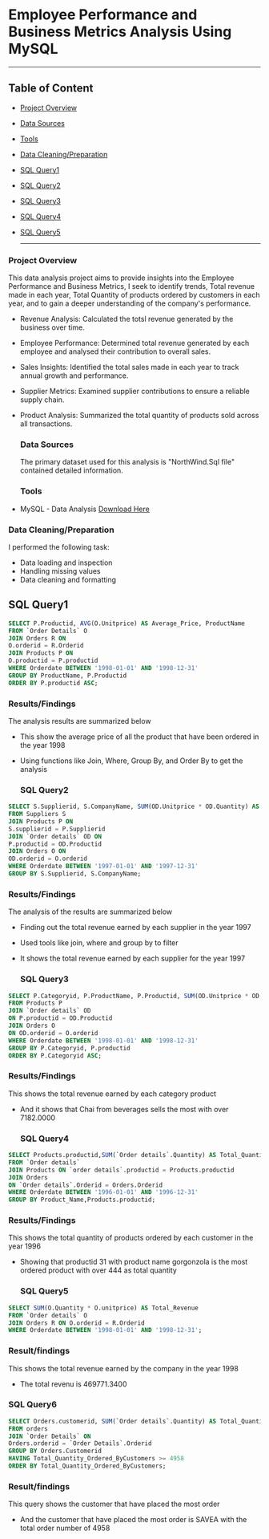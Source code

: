 # **Employee Performance and Business Metrics Analysis Using MySQL**
- - -
## Table of Content
- [Project Overview](project-overview)
- [Data Sources](data-sources)
- [Tools](Tools)
- [Data Cleaning/Preparation](Data-cleaning/preparation)
- [SQL Query1](sql-query1)
- [SQL Query2](sql-query2)
- [SQL Query3](sql-query3)
- [SQL Query4](sql-query4)
- [SQL Query5](sql-query5)

  ---
  
### Project Overview
This data analysis project aims to provide insights into the Employee Performance and Business Metrics, I seek to identify trends, Total revenue made in each year, Total Quantity of products ordered by customers in each year, and to gain a deeper understanding of the company's performance.
- Revenue Analysis: Calculated the totsl revenue generated by the business over time.
- Employee Performance: Determined total revenue generated by each employee and analysed their contribution to overall sales.
- Sales Insights: Identified the total sales made in each year to track annual growth and performance.
- Supplier Metrics: Examined supplier contributions to ensure a reliable supply chain.
- Product Analysis: Summarized the total quantity of products sold across all transactions.

  ### Data Sources
  The primary dataset used for this analysis is "NorthWind.Sql file" contained detailed information.


   ### Tools
 - MySQL - Data Analysis
  [Download Here]()


### Data Cleaning/Preparation 
 I performed the following task:
 - Data loading and inspection
 - Handling missing values
 - Data cleaning and formatting


## SQL Query1
```sql
SELECT P.Productid, AVG(O.Unitprice) AS Average_Price, ProductName
FROM `Order Details` O 
JOIN Orders R ON 
O.orderid = R.Orderid 
JOIN Products P ON 
O.productid = P.productid
WHERE Orderdate BETWEEN '1998-01-01' AND '1998-12-31'
GROUP BY ProductName, P.Productid
ORDER BY P.productid ASC;
```
### Results/Findings
The analysis results are summarized below
- This show the average price of all the product that have been ordered in the year 1998
- Using functions like Join, Where, Group By, and Order By to get the analysis


  ### SQL Query2
````sql
SELECT S.Supplierid, S.CompanyName, SUM(OD.Unitprice * OD.Quantity) AS Total_Revenue
FROM Suppliers S
JOIN Products P ON 
S.supplierid = P.Supplierid
JOIN `Order details` OD ON 
P.productid = OD.Productid
JOIN Orders O ON 
OD.orderid = O.orderid
WHERE Orderdate BETWEEN '1997-01-01' AND '1997-12-31'
GROUP BY S.Supplierid, S.CompanyName;
````
### Results/Findings
The analysis of the results are summarized below
- Finding out the total revenue earned by each supplier in the year 1997
- Used tools like join, where and group by to filter
- It shows the total revenue earned by each supplier for the year 1997


  ### SQL Query3

```sql
SELECT P.Categoryid, P.ProductName, P.Productid, SUM(OD.Unitprice * OD.Quantity) AS Total_Revenue
FROM Products P 
JOIN `Order details` OD 
ON P.productid = OD.Productid
JOIN Orders O 
ON OD.orderid = O.orderid
WHERE Orderdate BETWEEN '1998-01-01' AND '1998-12-31'
GROUP BY P.Categoryid, P.productid
ORDER BY P.Categoryid ASC;
```

### Results/Findings
  This shows the total revenue earned by each category product
- And it shows that Chai from beverages sells the most with over 7182.0000



  ### SQL Query4

 ```sql
SELECT Products.productid,SUM(`Order details`.Quantity) AS Total_Quantity, Products.productName AS Product_Name
FROM `Order details` 
JOIN Products ON `order details`.productid = Products.productid
JOIN Orders
ON `Order details`.Orderid = Orders.Orderid
WHERE Orderdate BETWEEN '1996-01-01' AND '1996-12-31'
GROUP BY Product_Name,Products.productid;
```

### Results/Findings

 This shows the total quantity of products ordered by each customer in the year 1996

- Showing that productid 31 with product name gorgonzola is the most ordered product with over 444 as total quantity


  ### SQL Query5

```sql
SELECT SUM(O.Quantity * O.unitprice) AS Total_Revenue
FROM `Order details` O 
JOIN Orders R ON O.orderid = R.Orderid
WHERE Orderdate BETWEEN '1998-01-01' AND '1998-12-31';
```

 ###  Result/findings
This shows the total revenue earned by the company in the year 1998
  - The total revenu is 469771.3400
    



### SQL Query6
```sql
SELECT Orders.customerid, SUM(`Order details`.Quantity) AS Total_Quantity_Ordered_ByCustomers
FROM orders
JOIN `Order Details` ON 
Orders.orderid = `Order Details`.Orderid
GROUP BY Orders.Customerid
HAVING Total_Quantity_Ordered_ByCustomers >= 4958
ORDER BY Total_Quantity_Ordered_ByCustomers;
```

### Result/findings
   
   This query shows the customer that have placed the most order
 - And the customer that have placed the most order is SAVEA with the total order number of 4958
   
 







